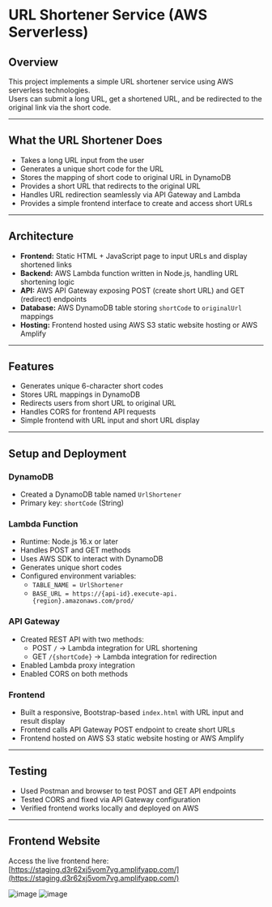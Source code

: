 # URL Shortener Service (AWS Serverless)

## Overview
This project implements a simple URL shortener service using AWS serverless technologies.  
Users can submit a long URL, get a shortened URL, and be redirected to the original link via the short code.

---

## What the URL Shortener Does
- Takes a long URL input from the user  
- Generates a unique short code for the URL  
- Stores the mapping of short code to original URL in DynamoDB  
- Provides a short URL that redirects to the original URL  
- Handles URL redirection seamlessly via API Gateway and Lambda  
- Provides a simple frontend interface to create and access short URLs  

---

## Architecture
- **Frontend:** Static HTML + JavaScript page to input URLs and display shortened links  
- **Backend:** AWS Lambda function written in Node.js, handling URL shortening logic  
- **API:** AWS API Gateway exposing POST (create short URL) and GET (redirect) endpoints  
- **Database:** AWS DynamoDB table storing `shortCode` to `originalUrl` mappings  
- **Hosting:** Frontend hosted using AWS S3 static website hosting or AWS Amplify

---

## Features
- Generates unique 6-character short codes  
- Stores URL mappings in DynamoDB  
- Redirects users from short URL to original URL  
- Handles CORS for frontend API requests  
- Simple frontend with URL input and short URL display  

---

## Setup and Deployment

### DynamoDB
- Created a DynamoDB table named `UrlShortener`  
- Primary key: `shortCode` (String)  

### Lambda Function
- Runtime: Node.js 16.x or later  
- Handles POST and GET methods  
- Uses AWS SDK to interact with DynamoDB  
- Generates unique short codes  
- Configured environment variables:  
  - `TABLE_NAME = UrlShortener`  
  - `BASE_URL = https://{api-id}.execute-api.{region}.amazonaws.com/prod/`  

### API Gateway
- Created REST API with two methods:  
  - POST `/` → Lambda integration for URL shortening  
  - GET `/{shortCode}` → Lambda integration for redirection  
- Enabled Lambda proxy integration  
- Enabled CORS on both methods  

### Frontend
- Built a responsive, Bootstrap-based `index.html` with URL input and result display  
- Frontend calls API Gateway POST endpoint to create short URLs  
- Frontend hosted on AWS S3 static website hosting or AWS Amplify  

---

## Testing
- Used Postman and browser to test POST and GET API endpoints  
- Tested CORS and fixed via API Gateway configuration  
- Verified frontend works locally and deployed on AWS  

---

## Frontend Website
Access the live frontend here:  
[https://staging.d3r62xj5vom7vg.amplifyapp.com/](https://staging.d3r62xj5vom7vg.amplifyapp.com/)

![image](https://github.com/user-attachments/assets/6470003a-9ef0-4313-a802-e2e655707597)
![image](https://github.com/user-attachments/assets/095c1b86-9dcc-4fe1-8f00-42bf124d0191)


